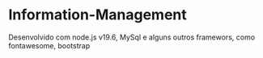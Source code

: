 # Information-Management
 Desenvolvido com node.js v19.6, MySql e alguns outros framewors, como fontawesome, bootstrap
